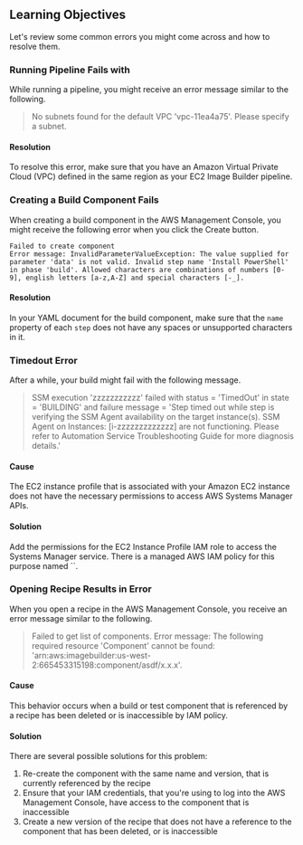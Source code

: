 ## Learning Objectives

Let's review some common errors you might come across and how to resolve them.

### Running Pipeline Fails with 

While running a pipeline, you might receive an error message similar to the following.

> No subnets found for the default VPC 'vpc-11ea4a75'. Please specify a subnet.

#### Resolution

To resolve this error, make sure that you have an Amazon Virtual Private Cloud (VPC) defined in the same region as your EC2 Image Builder pipeline.

### Creating a Build Component Fails

When creating a build component in the AWS Management Console, you might receive the following error when you click the Create button.
```
Failed to create component 
Error message: InvalidParameterValueException: The value supplied for parameter 'data' is not valid. Invalid step name 'Install PowerShell' in phase 'build'. Allowed characters are combinations of numbers [0-9], english letters [a-z,A-Z] and special characters [-_].
```

#### Resolution

In your YAML document for the build component, make sure that the `name` property of each `step` does not have any spaces or unsupported characters in it.

### Timedout Error

After a while, your build might fail with the following message.

> SSM execution 'zzzzzzzzzzz' failed with status = 'TimedOut' in state = 'BUILDING' and failure message = 'Step timed out while step is verifying the SSM Agent availability on the target instance(s). SSM Agent on Instances: [i-zzzzzzzzzzzzz] are not functioning. Please refer to Automation Service Troubleshooting Guide for more diagnosis details.'

#### Cause

The EC2 instance profile that is associated with your Amazon EC2 instance does not have the necessary permissions to access AWS Systems Manager APIs. 

#### Solution

Add the permissions for the EC2 Instance Profile IAM role to access the Systems Manager service. There is a managed AWS IAM policy for this purpose named ``.

### Opening Recipe Results in Error

When you open a recipe in the AWS Management Console, you receive an error message similar to the following.

> Failed to get list of components. Error message: The following required resource 'Component' cannot be found: 'arn:aws:imagebuilder:us-west-2:665453315198:component/asdf/x.x.x'.

#### Cause

This behavior occurs when a build or test component that is referenced by a recipe has been deleted or is inaccessible by IAM policy.

#### Solution

There are several possible solutions for this problem:

1. Re-create the component with the same name and version, that is currently referenced by the recipe
1. Ensure that your IAM credentials, that you're using to log into the AWS Management Console, have access to the component that is inaccessible
1. Create a new version of the recipe that does not have a reference to the component that has been deleted, or is inaccessible
